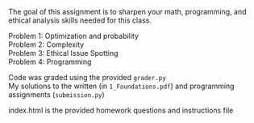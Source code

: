The goal of this assignment is to sharpen your math, programming, and ethical analysis skills needed for this class.

Problem 1: Optimization and probability \
Problem 2: Complexity \
Problem 3: Ethical Issue Spotting \
Problem 4: Programming

Code was graded using the provided ```grader.py```  \
My solutions to the written (in ```1_Foundations.pdf```) and programming assignments (```submission.py```) 

index.html is the provided homework questions and instructions file
